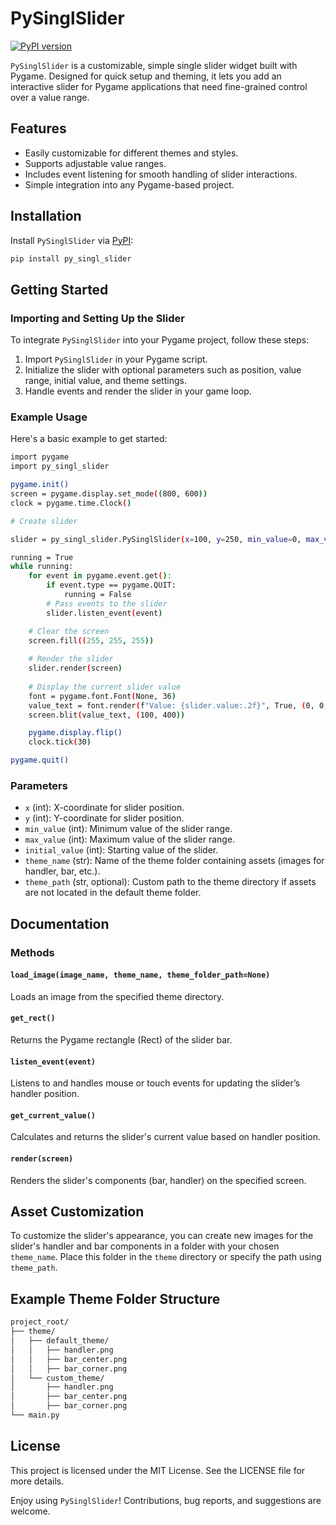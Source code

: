 
# PySinglSlider

[![PyPI version](https://badge.fury.io/py/py-singl-slider.svg?version=latest)](https://badge.fury.io/py/py-single-slider)

`PySinglSlider` is a customizable, simple single slider widget built with Pygame. Designed for quick setup and theming, it lets you add an interactive slider for Pygame applications that need fine-grained control over a value range.

## Features

- Easily customizable for different themes and styles.
- Supports adjustable value ranges.
- Includes event listening for smooth handling of slider interactions.
- Simple integration into any Pygame-based project.

## Installation

Install `PySinglSlider` via [PyPI](https://pypi.org/project/PySinglSlider):

```bash
pip install py_singl_slider
```

## Getting Started

### Importing and Setting Up the Slider

To integrate `PySinglSlider` into your Pygame project, follow these steps:

1.  Import `PySinglSlider` in your Pygame script.
2.  Initialize the slider with optional parameters such as position, value range, initial value, and theme settings.
3.  Handle events and render the slider in your game loop.

### Example Usage

Here's a basic example to get started:

```bash
import pygame
import py_singl_slider

pygame.init()
screen = pygame.display.set_mode((800, 600))
clock = pygame.time.Clock()

# Create slider

slider = py_singl_slider.PySinglSlider(x=100, y=250, min_value=0, max_value=100, initial_value=50)

running = True
while running:
    for event in pygame.event.get():
        if event.type == pygame.QUIT:
            running = False
        # Pass events to the slider
        slider.listen_event(event)

    # Clear the screen
    screen.fill((255, 255, 255))
    
    # Render the slider
    slider.render(screen)
    
    # Display the current slider value
    font = pygame.font.Font(None, 36)
    value_text = font.render(f"Value: {slider.value:.2f}", True, (0, 0, 0))
    screen.blit(value_text, (100, 400))

    pygame.display.flip()
    clock.tick(30)

pygame.quit()
```

### Parameters

-   `x` (int): X-coordinate for slider position.
-   `y` (int): Y-coordinate for slider position.
-   `min_value` (int): Minimum value of the slider range.
-   `max_value` (int): Maximum value of the slider range.
-   `initial_value` (int): Starting value of the slider.
-   `theme_name` (str): Name of the theme folder containing assets (images for handler, bar, etc.).
-   `theme_path` (str, optional): Custom path to the theme directory if assets are not located in the default theme folder.
## Documentation

### Methods

#### `load_image(image_name, theme_name, theme_folder_path=None)`

Loads an image from the specified theme directory.

#### `get_rect()`

Returns the Pygame rectangle (Rect) of the slider bar.

#### `listen_event(event)`

Listens to and handles mouse or touch events for updating the slider’s handler position.

#### `get_current_value()`

Calculates and returns the slider's current value based on handler position.

#### `render(screen)`

Renders the slider's components (bar, handler) on the specified screen.

## Asset Customization

To customize the slider's appearance, you can create new images for the slider's handler and bar components in a folder with your chosen `theme_name`. Place this folder in the `theme` directory or specify the path using `theme_path`.

## Example Theme Folder Structure

```bash
project_root/
├── theme/
│   ├── default_theme/
│   │   ├── handler.png
│   │   ├── bar_center.png
│   │   ├── bar_corner.png
│   └── custom_theme/
│       ├── handler.png
│       ├── bar_center.png
│       ├── bar_corner.png
└── main.py
```

## License

This project is licensed under the MIT License. See the LICENSE file for more details.

Enjoy using `PySinglSlider`! Contributions, bug reports, and suggestions are welcome.